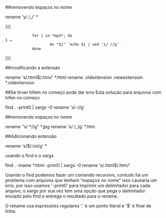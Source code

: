##removendo espaços no nome

rename 'y/ /_/' *

{{{

				for i in *mp3*; do                                                      1 ↵
						mv "$i" `echo $i | sed 's/ //g'`
				done

}}}


##modificando a extensão

 rename 's/\.html$/.htm/' *.html
 rename .oldextension .newextension *.oldextension


##Se tirver hifem no começo pode dar erro
Esta solução para arquivos com hifen no começo

find . -print0 | xargs -0 rename 's/-//g'


##removendo espaços no nome

  rename "s/ *//g" *.jpg
  rename 's/ /_/g' *.htm


##Adicionando extensão

  rename 's/$/.txt/g' *


usando o find e o xargs

 find . -iname \*.html -print0 | xargs -0 rename 's/\.html$/.htm/'

Usando o find podemos fazer um comando recursivo, contudo
há um problema com arquivos que tenham "espaços no nome" isso
causaria um erro, por isso usamos '-print0' para imprimir um
delimitador para cada arquivo, o xargs por sua vez tem uma opção
que pega o delimitador enviado pelo find e entrega o resultado
para o rename.

O rename usa expressões regulares '\.' é um ponto literal
e '$' é final de linha.

